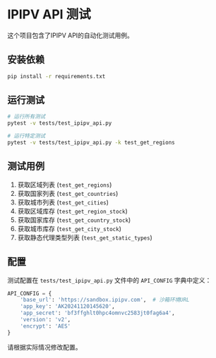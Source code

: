 # IPIPV API 测试

这个项目包含了IPIPV API的自动化测试用例。

## 安装依赖

```bash
pip install -r requirements.txt
```

## 运行测试

```bash
# 运行所有测试
pytest -v tests/test_ipipv_api.py

# 运行特定测试
pytest -v tests/test_ipipv_api.py -k test_get_regions
```

## 测试用例

1. 获取区域列表 (`test_get_regions`)
2. 获取国家列表 (`test_get_countries`)
3. 获取城市列表 (`test_get_cities`)
4. 获取区域库存 (`test_get_region_stock`)
5. 获取国家库存 (`test_get_country_stock`)
6. 获取城市库存 (`test_get_city_stock`)
7. 获取静态代理类型列表 (`test_get_static_types`)

## 配置

测试配置在 `tests/test_ipipv_api.py` 文件中的 `API_CONFIG` 字典中定义：

```python
API_CONFIG = {
    'base_url': 'https://sandbox.ipipv.com',  # 沙箱环境URL
    'app_key': 'AK20241120145620',
    'app_secret': 'bf3ffghlt0hpc4omnvc2583jt0fag6a4',
    'version': 'v2',
    'encrypt': 'AES'
}
```

请根据实际情况修改配置。 